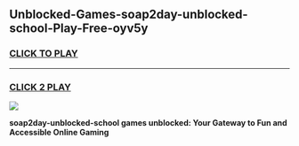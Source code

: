 
## Unblocked-Games-soap2day-unblocked-school-Play-Free-oyv5y
<h3>
<a href="https://premium76.site?title=soap2day-unblocked-school&ref=19M">CLICK TO PLAY</a></h3>
<hr>

<h3>
<a href="https://premium76.site?title=soap2day-unblocked-school&ref=19M">CLICK 2 PLAY</a>
  
</h3>

<a href="https://premium76.site?title=soap2day-unblocked-school&ref=19M"><img src="https://clearcache.store/games.png"></a>


**soap2day-unblocked-school games unblocked: Your Gateway to Fun and Accessible Online Gaming**
